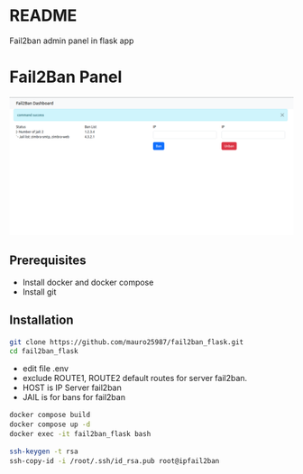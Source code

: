 # README
Fail2ban admin panel in flask app


# Fail2Ban Panel

![Fail2Ban Panel](fail2ban.png)


## Prerequisites

- Install docker and docker compose
- Install git


## Installation

```bash
git clone https://github.com/mauro25987/fail2ban_flask.git
cd fail2ban_flask
```

- edit file .env
- exclude ROUTE1, ROUTE2 default routes for server fail2ban.
- HOST is IP Server fail2ban
- JAIL is for bans for fail2ban

```bash
docker compose build
docker compose up -d
docker exec -it fail2ban_flask bash
```

```bash
ssh-keygen -t rsa
ssh-copy-id -i /root/.ssh/id_rsa.pub root@ipfail2ban
```
